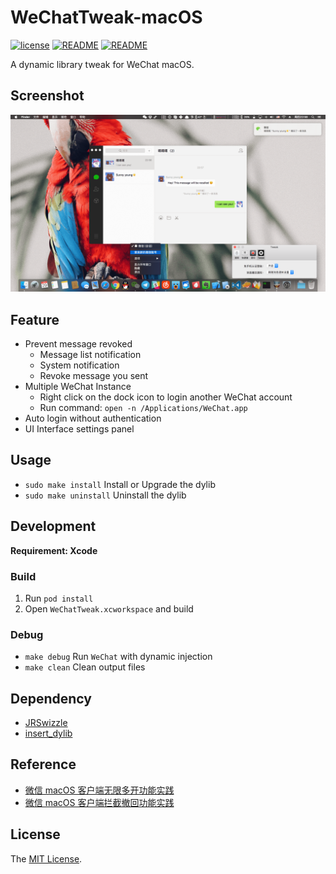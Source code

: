 # WeChatTweak-macOS

[![license](https://img.shields.io/github/license/mashape/apistatus.svg)](LICENSE)
[![README](https://img.shields.io/badge/README-English-blue.svg)](README.md)
[![README](https://img.shields.io/badge/README-中文-blue.svg)](README-Chinese.md)

A dynamic library tweak for WeChat macOS.

## Screenshot

![](Screenshot/0x01.png)

## Feature

- Prevent message revoked
    - Message list notification
    - System notification
    - Revoke message you sent
- Multiple WeChat Instance
    - Right click on the dock icon to login another WeChat account
    - Run command: `open -n /Applications/WeChat.app`
- Auto login without authentication
- UI Interface settings panel

## Usage

- `sudo make install` Install or Upgrade the dylib
- `sudo make uninstall` Uninstall the dylib

## Development

**Requirement: Xcode**

### Build

1. Run `pod install`
2. Open `WeChatTweak.xcworkspace` and build

### Debug

- `make debug` Run `WeChat` with dynamic injection
- `make clean` Clean output files

## Dependency

- [JRSwizzle](https://github.com/rentzsch/jrswizzle)
- [insert_dylib](https://github.com/Tyilo/insert_dylib)

## Reference

- [微信 macOS 客户端无限多开功能实践](https://blog.sunnyyoung.net/wei-xin-macos-ke-hu-duan-wu-xian-duo-kai-gong-neng-shi-jian/)
- [微信 macOS 客户端拦截撤回功能实践](https://blog.sunnyyoung.net/wei-xin-macos-ke-hu-duan-lan-jie-che-hui-gong-neng-shi-jian/)

## License

The [MIT License](LICENSE).
